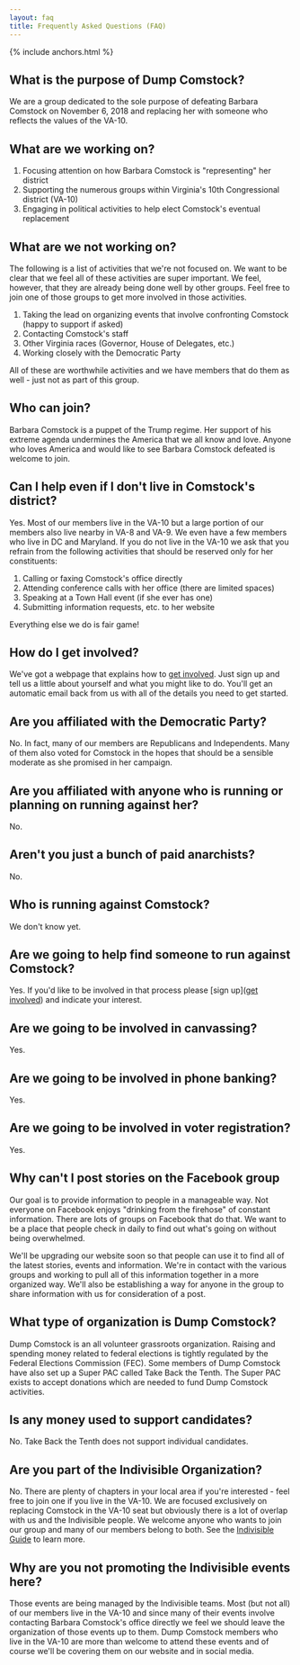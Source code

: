 ```yaml
---
layout: faq
title: Frequently Asked Questions (FAQ)
---
```


{% include anchors.html %}

## What is the purpose of Dump Comstock?

We are a group dedicated to the sole purpose of defeating Barbara Comstock on November 6, 2018 and replacing her with someone who reflects the values of the VA-10.

## What are we working on?

1. Focusing attention on how Barbara Comstock is "representing" her district
1. Supporting the numerous groups within Virginia's 10th Congressional district (VA-10)
1. Engaging in political activities to help elect Comstock's eventual replacement

## What are we not working on?

The following is a list of activities that we're not focused on. We want to be clear that we feel all of these activities are super important. We feel, however, that they are already being done well by other groups. Feel free to join one of those groups to get more involved in those activities.

1. Taking the lead on organizing events that involve confronting Comstock (happy to support if asked)
1. Contacting Comstock's staff
1. Other Virginia races (Governor, House of Delegates, etc.)
1. Working closely with the Democratic Party

All of these are worthwhile activities and we have members that do them as well - just not as part of this group.

## Who can join?

Barbara Comstock is a puppet of the Trump regime. Her support of his extreme agenda undermines the America that we all know and love. Anyone who loves America and would like to see Barbara Comstock defeated is welcome to join.

## Can I help even if I don't live in Comstock's district?

Yes. Most of our members live in the VA-10 but a large portion of our members also live nearby in VA-8 and VA-9. We even have a few members who live in DC and Maryland. If you do not live in the VA-10 we ask that you refrain from the following activities that should be reserved only for her constituents:

1. Calling or faxing Comstock's office directly
1. Attending conference calls with her office (there are limited spaces)
1. Speaking at a Town Hall event (if she ever has one)
1. Submitting information requests, etc. to her website

Everything else we do is fair game!

## How do I get involved?

We've got a webpage that explains how to [get involved](/get-involved). Just sign up and tell us a little about yourself and what you might like to do. You'll get an automatic email back from us with all of the details you need to get started.

## Are you affiliated with the Democratic Party?

No. In fact, many of our members are Republicans and Independents. Many of them also voted for Comstock in the hopes that should be a sensible moderate as she promised in her campaign.

## Are you affiliated with anyone who is running or planning on running against her?

No.

## Aren't you just a bunch of paid anarchists?

No.

## Who is running against Comstock?

We don't know yet.

## Are we going to help find someone to run against Comstock?

Yes. If you'd like to be involved in that process please [sign up]([get involved](/get-involved)) and indicate your interest.

## Are we going to  be involved in canvassing?

Yes.

## Are we going to  be involved in phone banking?

Yes.

## Are we going to  be involved in voter registration?

Yes.

## Why can't I post stories on the Facebook group

Our goal is to provide information to people in a manageable way. Not everyone on Facebook enjoys "drinking from the firehose" of constant information. There are lots of groups on Facebook that do that. We want to be a place that people check in daily to find out what's going on without being overwhelmed.

We'll be upgrading our website soon so that people can use it to find all of the latest stories, events and information. We're in contact with the various groups and working to pull all of this information together in a more organized way. We'll also be establishing a way for anyone in the group to share information with us for consideration of a post.

## What type of organization is Dump Comstock?

Dump Comstock is an all volunteer grassroots organization. Raising and spending money related to federal elections is tightly regulated by the Federal Elections Commission (FEC). Some members of Dump Comstock have also set up a Super PAC called Take Back the Tenth. The Super PAC exists to accept donations which are needed to fund Dump Comstock activities.

## Is any money used to support candidates?

No. Take Back the Tenth does not support individual candidates.

## Are you part of the Indivisible Organization?

No. There are plenty of chapters in your local area if you're interested - feel free to join one if you live in the VA-10. We are focused exclusively on replacing Comstock in the VA-10 seat but obviously there is a lot of overlap with us and the Indivisible people. We welcome anyone who wants to join our group and many of our members belong to both. See the [Indivisible Guide](https://www.indivisibleguide.com/) to learn more.

## Why are you not promoting the Indivisible events here?

Those events are being managed by the Indivisible teams. Most (but not all) of our members live in the VA-10 and since many of their events involve contacting Barbara Comstock's office directly we feel we should leave the organization of those events up to them. Dump Comstock members who live in the VA-10 are more than welcome to attend these events and of course we'll be covering them on our website and in social media.

